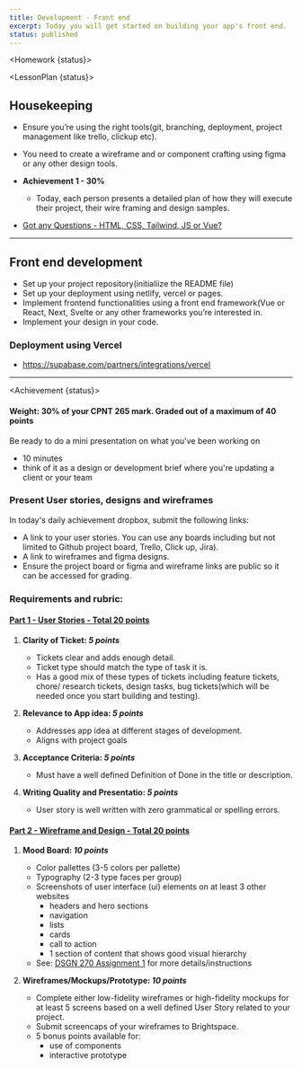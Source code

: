 ```yaml
---
title: Development - Front end
excerpt: Today you will get started on building your app's front end.
status: published
---
```


<script>
	import Homework from "$lib/components/Homework.svelte";
	import LessonPlan from "$lib/components/LessonPlan.svelte";
	import Achievement from "$lib/components/Achievement.svelte";
</script>

<Homework {status}>

</Homework>

<LessonPlan {status}>

<h2>Housekeeping</h2>

- Ensure you’re using the right tools(git, branching, deployment, project management like trello, clickup etc).

- You need to create a wireframe and or component crafting using figma or any other design tools.

- **Achievement 1 - 30%** 
	- Today, each person presents a detailed plan of how they will execute their project, their wire framing and design samples.

- [Got any Questions - HTML, CSS, Tailwind, JS or Vue? ](https://ideaboardz.com/for/Topics%20to%20review/5183892)

---

<h2> Front end development </h2>

- Set up your project repository(initialiize the README file)
- Set up your deployment using netlify, vercel or pages.
- Implement frontend functionalities using a front end framework(Vue or React, Next, Svelte or any other frameworks you’re interested in.
- Implement your design in your code.

### Deployment using Vercel

- https://supabase.com/partners/integrations/vercel

</LessonPlan>

---

<Achievement {status}>

#### Weight: 30% of your CPNT 265 mark. Graded out of a maximum of 40 points

Be ready to do a mini presentation on what you've been working on
  - 10 minutes
  - think of it as a design or development brief where you're updating a client or your team

### Present User stories, designs and wireframes

In today's daily achievement dropbox, submit the following links:

- A link to your user stories. You can use any boards including but not limited to Github project board, Trello, Click up, Jira).
- A link to wireframes and figma designs.
- Ensure the project board or figma and wireframe links are public so it can be accessed for grading.


### Requirements and rubric:

#### <ins>Part 1 - User Stories - Total 20 points</ins>

1. **Clarity of Ticket: _5 points_**
    - Tickets clear and adds enough detail. 
    - Ticket type should match the type of task it is. 
    - Has a good mix of these types of tickets including feature tickets, chore/  research tickets, design tasks, bug tickets(which will be needed once you start building and testing).

2. **Relevance to App idea: _5 points_**
    - Addresses app idea at different stages of development. 
    - Aligns with project goals

3. **Acceptance Criteria: _5 points_**
    - Must have a well defined Definition of Done in the title or description.

4. **Writing Quality and Presentatio: _5 points_**  
    - User story is well written with zero grammatical or spelling errors.         


#### <ins>Part 2 - Wireframe and Design - Total 20 points</ins>
1. **Mood Board: _10 points_**
   - Color pallettes (3-5 colors per pallette)
   - Typography (2-3 type faces per group)
   - Screenshots of user interface (ui) elements on at least 3 other websites
     - headers and hero sections
     - navigation
     - lists
     - cards
     - call to action
     - 1 section of content that shows good visual hierarchy
   - See: [DSGN 270 Assignment 1](/courses/dsgn-270/assessments/assignment-1) for more details/instructions

2. **Wireframes/Mockups/Prototype: _10 points_**
   - Complete either low-fidelity wireframes or high-fidelity mockups for at least 5 screens based on a well defined User Story related to your project.
   - Submit screencaps of your wireframes to Brightspace.
   - 5 bonus points available for:
     - use of components
     - interactive prototype

</Achievement>
